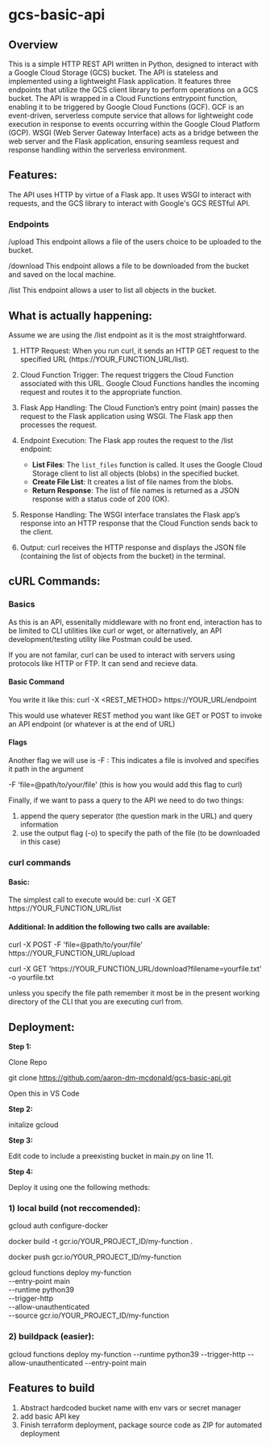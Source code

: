 # gcs-basic-api

## Overview
This is a simple HTTP REST API written in Python, designed to interact with a Google Cloud Storage (GCS) bucket. The API is stateless and implemented using a lightweight Flask application. It features three endpoints that utilize the GCS client library to perform operations on a GCS bucket. The API is wrapped in a Cloud Functions entrypoint function, enabling it to be triggered by Google Cloud Functions (GCF). GCF is an event-driven, serverless compute service that allows for lightweight code execution in response to events occurring within the Google Cloud Platform (GCP). WSGI (Web Server Gateway Interface) acts as a bridge between the web server and the Flask application, ensuring seamless request and response handling within the serverless environment.

## Features:

The API uses HTTP by virtue of a Flask app. It uses WSGI to interact with requests, and the GCS library to interact with Google's GCS RESTful API. 

### Endpoints
/upload 
This endpoint allows a file of the users choice to be uploaded to the bucket.

/download
This endpoint allows a file to be downloaded from the bucket and saved on the local machine. 

/list
This endpoint allows a user to list all objects in the bucket. 

## What is actually happening:
Assume we are using the /list endpoint as it is the most straightforward.

1) HTTP Request: When you run curl, it sends an HTTP GET request to the specified URL (https://YOUR_FUNCTION_URL/list).

2) Cloud Function Trigger: The request triggers the Cloud Function associated with this URL. Google Cloud Functions handles the incoming request and routes it to the appropriate function.

3) Flask App Handling: The Cloud Function’s entry point (main) passes the request to the Flask application using WSGI. The Flask app then processes the request.

4) Endpoint Execution: The Flask app routes the request to the /list endpoint:
   - **List Files**: The `list_files` function is called. It uses the Google Cloud Storage client to list all objects (blobs) in the specified bucket.
   - **Create File List**: It creates a list of file names from the blobs.
   - **Return Response**: The list of file names is returned as a JSON response with a status code of 200 (OK).

5) Response Handling: The WSGI interface translates the Flask app’s response into an HTTP response that the Cloud Function sends back to the client.

6) Output: curl receives the HTTP response and displays the JSON file (containing the list of objects from the bucket) in the terminal.


## cURL Commands:

### Basics

As this is an API, essenitally middleware with no front end, interaction has to be limited to CLI utilities like curl or wget, or alternatively, an API development/testing utility like Postman could be used. 

If you are not familar, curl can be used to interact with servers using protocols like HTTP or FTP. It can send and recieve data. 

#### Basic Command
You write it like this:
curl -X <REST_METHOD> https://YOUR_URL/endpoint 

This would use whatever REST method you want like GET or POST to invoke an API endpoint (or whatever is at the end of URL)

#### Flags
Another flag we will use is 
-F : This indicates a file is involved and specifies it path in the argument

-F 'file=@path/to/your/file' (this is how you would add this flag to curl)

Finally, if we want to pass a query to the API we need to do two things:
1) append the query seperator (the question mark in the URL) and query information
2) use the output flag (-o) to specify the path of the file (to be downloaded in this case)

### curl commands

#### Basic:

The simplest call to execute would be:
curl -X GET https://YOUR_FUNCTION_URL/list 

#### Additional: In addition the following two calls are available: 

curl -X POST -F 'file=@path/to/your/file' https://YOUR_FUNCTION_URL/upload

curl -X GET 'https://YOUR_FUNCTION_URL/download?filename=yourfile.txt' -o yourfile.txt


unless you specify the file path remember it most be in the present working directory of the CLI that you are executing curl from. 



## Deployment:

**Step 1:**

Clone Repo

git clone https://github.com/aaron-dm-mcdonald/gcs-basic-api.git


Open this in VS Code

**Step 2:**

initalize gcloud 

**Step 3:**

Edit code to include a preexisting bucket in main.py on line 11. 

**Step 4:**

Deploy it using one the following methods:

### 1) local build (not reccomended):

gcloud auth configure-docker

docker build -t gcr.io/YOUR_PROJECT_ID/my-function .

docker push gcr.io/YOUR_PROJECT_ID/my-function

gcloud functions deploy my-function \
    --entry-point main \
    --runtime python39 \
    --trigger-http \
    --allow-unauthenticated \
    --source gcr.io/YOUR_PROJECT_ID/my-function


### 2) buildpack (easier):

gcloud functions deploy my-function --runtime python39 --trigger-http --allow-unauthenticated --entry-point main


## Features to build
1) Abstract hardcoded bucket name with env vars or secret manager 
2) add basic API key 
3) Finish terraform deployment, package source code as ZIP for automated deployment 
